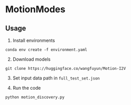 # MotionModes

## Usage

1. Install environments
```shell
conda env create -f environment.yaml
```
2. Download models
```shell
git clone https://huggingface.co/wangfuyun/Motion-I2V
```
3. Set input data path in ```full_test_set.json```

4. Run the code
```shell
python motion_discovery.py 
```

